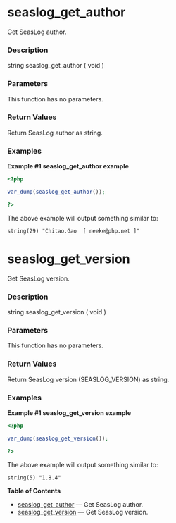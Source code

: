 seaslog\_get\_author
====================

Get SeasLog author.

### Description

<span class="type">string</span> <span
class="methodname">seaslog\_get\_author</span> ( <span
class="methodparam">void</span> )

### Parameters

This function has no parameters.

### Return Values

Return SeasLog author as string.

### Examples

**Example \#1 <span class="function">seaslog\_get\_author</span>
example**

``` php
<?php

var_dump(seaslog_get_author());

?>
```

The above example will output something similar to:

    string(29) "Chitao.Gao  [ neeke@php.net ]"

seaslog\_get\_version
=====================

Get SeasLog version.

### Description

<span class="type">string</span> <span
class="methodname">seaslog\_get\_version</span> ( <span
class="methodparam">void</span> )

### Parameters

This function has no parameters.

### Return Values

Return SeasLog version (SEASLOG\_VERSION) as string.

### Examples

**Example \#1 <span class="function">seaslog\_get\_version</span>
example**

``` php
<?php

var_dump(seaslog_get_version());

?>
```

The above example will output something similar to:

    string(5) "1.8.4"

**Table of Contents**

-   [seaslog\_get\_author](/ref/seaslog.html#seaslog_get_author) — Get
    SeasLog author.
-   [seaslog\_get\_version](/ref/seaslog.html#seaslog_get_version) — Get
    SeasLog version.
